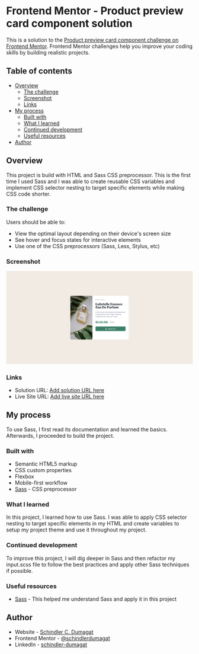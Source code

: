 # Frontend Mentor - Product preview card component solution

This is a solution to the [Product preview card component challenge on Frontend Mentor](https://www.frontendmentor.io/challenges/product-preview-card-component-GO7UmttRfa). Frontend Mentor challenges help you improve your coding skills by building realistic projects. 

## Table of contents

- [Overview](#overview)
  - [The challenge](#the-challenge)
  - [Screenshot](#screenshot)
  - [Links](#links)
- [My process](#my-process)
  - [Built with](#built-with)
  - [What I learned](#what-i-learned)
  - [Continued development](#continued-development)
  - [Useful resources](#useful-resources)
- [Author](#author)

## Overview

  This project is build with HTML and Sass CSS preprocessor. This is the first time I used Sass and I was able to create reusable CSS variables and implement CSS selector nesting to target specific elements while making CSS code shorter.

### The challenge

Users should be able to:

- View the optimal layout depending on their device's screen size
- See hover and focus states for interactive elements
- Use one of the CSS preprocessors (Sass, Less, Stylus, etc)

### Screenshot

![](./product-preview-card-component.png)

### Links

- Solution URL: [Add solution URL here](https://www.frontendmentor.io/solutions/product-preview-card-using-sass-css-preprocessor-and-media-queries-8cjuaYeni2)
- Live Site URL: [Add live site URL here](https://schindlerdumagat.github.io/product-preview-card-component/)

## My process

To use Sass, I first read its documentation and learned the basics. Afterwards, I proceeded to build the project.

### Built with

- Semantic HTML5 markup
- CSS custom properties
- Flexbox
- Mobile-first workflow
- [Sass](https://sass-lang.com/) - CSS preprocessor

### What I learned

In this project, I learned how to use Sass. I was able to apply CSS selector nesting to target specific elements in my HTML and create variables to setup my project theme and use it throughout my project.

### Continued development

To improve this project, I will dig deeper in Sass and then refactor my input.scss file to follow the best practices and apply other Sass techniques if possible.

### Useful resources

- [Sass](https://sass-lang.com/) - This helped me understand Sass and apply it in this project

## Author

- Website - [Schindler C. Dumagat](https://schindlerdumagat.github.io/webportfolio/)
- Frontend Mentor - [@schindlerdumagat](https://www.frontendmentor.io/solutions/product-preview-card-using-sass-css-preprocessor-and-media-queries-8cjuaYeni2)
- LinkedIn - [schindler-dumagat](https://www.linkedin.com/in/schindler-dumagat-015238230/)
